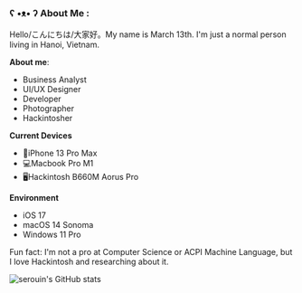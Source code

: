 ### ʕ •ᴥ• ʔ About Me :
Hello/こんにちは/大家好。My name is March 13th. I'm just a normal person living in Hanoi, Vietnam.

**About me**:
- Business Analyst
- UI/UX Designer
- Developer
- Photographer
- Hackintosher

**Current Devices**
- 📱iPhone 13 Pro Max
- 💻Macbook Pro M1
- 🖥️Hackintosh B660M Aorus Pro

**Environment**
- iOS 17
- macOS 14 Sonoma
- Windows 11 Pro

Fun fact: I'm not a pro at Computer Science or ACPI Machine Language, but I love Hackintosh and researching about it.

![serouin's GitHub stats](https://github-readme-stats.vercel.app/api?username=13thdemarch&theme=tokyonight&hide_border=true&include_all_commits=true&count_private=false)
